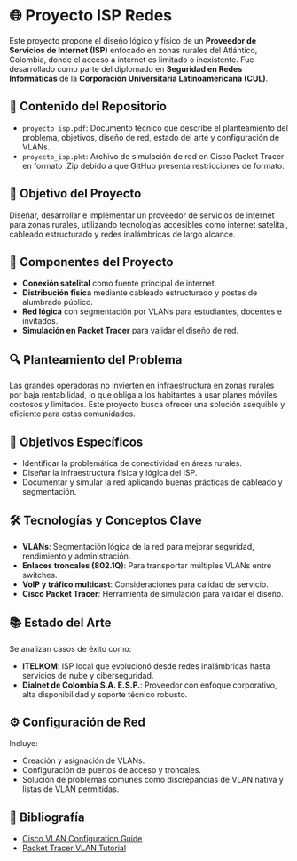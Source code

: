 
# 🌐 Proyecto ISP Redes

Este proyecto propone el diseño lógico y físico de un **Proveedor de Servicios de Internet (ISP)** enfocado en zonas rurales del Atlántico, Colombia, donde el acceso a internet es limitado o inexistente. Fue desarrollado como parte del diplomado en **Seguridad en Redes Informáticas** de la **Corporación Universitaria Latinoamericana (CUL)**.

## 📁 Contenido del Repositorio

- `proyecto isp.pdf`: Documento técnico que describe el planteamiento del problema, objetivos, diseño de red, estado del arte y configuración de VLANs.
- `proyecto_isp.pkt`: Archivo de simulación de red en Cisco Packet Tracer en formato .Zip debido a que GitHub presenta restricciones de formato.

## 🎯 Objetivo del Proyecto

Diseñar, desarrollar e implementar un proveedor de servicios de internet para zonas rurales, utilizando tecnologías accesibles como internet satelital, cableado estructurado y redes inalámbricas de largo alcance.

## 🧩 Componentes del Proyecto

- **Conexión satelital** como fuente principal de internet.
- **Distribución física** mediante cableado estructurado y postes de alumbrado público.
- **Red lógica** con segmentación por VLANs para estudiantes, docentes e invitados.
- **Simulación en Packet Tracer** para validar el diseño de red.

## 🔍 Planteamiento del Problema

Las grandes operadoras no invierten en infraestructura en zonas rurales por baja rentabilidad, lo que obliga a los habitantes a usar planes móviles costosos y limitados. Este proyecto busca ofrecer una solución asequible y eficiente para estas comunidades.

## 🎯 Objetivos Específicos

- Identificar la problemática de conectividad en áreas rurales.
- Diseñar la infraestructura física y lógica del ISP.
- Documentar y simular la red aplicando buenas prácticas de cableado y segmentación.

## 🛠️ Tecnologías y Conceptos Clave

- **VLANs**: Segmentación lógica de la red para mejorar seguridad, rendimiento y administración.
- **Enlaces troncales (802.1Q)**: Para transportar múltiples VLANs entre switches.
- **VoIP y tráfico multicast**: Consideraciones para calidad de servicio.
- **Cisco Packet Tracer**: Herramienta de simulación para validar el diseño.

## 📚 Estado del Arte

Se analizan casos de éxito como:
- **ITELKOM**: ISP local que evolucionó desde redes inalámbricas hasta servicios de nube y ciberseguridad.
- **Dialnet de Colombia S.A. E.S.P.**: Proveedor con enfoque corporativo, alta disponibilidad y soporte técnico robusto.

## ⚙️ Configuración de Red

Incluye:
- Creación y asignación de VLANs.
- Configuración de puertos de acceso y troncales.
- Solución de problemas comunes como discrepancias de VLAN nativa y listas de VLAN permitidas.

## 📖 Bibliografía

- [Cisco VLAN Configuration Guide](http://www.cisco.com/en/US/products/ps6406/products_command_reference_chapter09186a008081874b.html)
- [Packet Tracer VLAN Tutorial](https://sites.google.com/site/paginamodulo3vlan/home)
